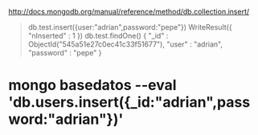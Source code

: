 http://docs.mongodb.org/manual/reference/method/db.collection.insert/

> db.test.insert({user:"adrian",password:"pepe"})
WriteResult({ "nInserted" : 1 })
> db.test.findOne()
{
        "_id" : ObjectId("545a51e27c0ec41c33f51677"),
        "user" : "adrian",
        "password" : "pepe"
}
> 

# mongo basedatos --eval 'db.users.insert({_id:"adrian",password:"adrian"})'
